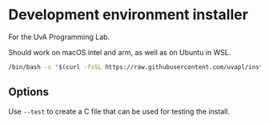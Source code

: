 # Development environment installer

For the UvA Programming Lab.

Should work on macOS intel and arm, as well as on Ubuntu in WSL.

~~~bash
/bin/bash -c "$(curl -fsSL https://raw.githubusercontent.com/uvapl/installer/main/run.sh)"
~~~

## Options

Use `--test` to create a C file that can be used for testing the install.
